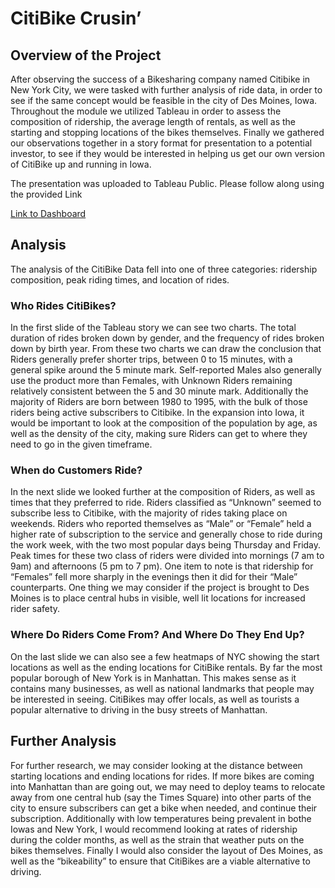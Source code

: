 # CitiBike Crusin’

## Overview of the Project
After observing the success of a Bikesharing company named Citibike in New York City, we were tasked with further analysis of ride
data, in order to see if the same concept would be feasible in the city of Des Moines, Iowa. Throughout the module we utilized 
Tableau in order to assess the composition of ridership, the average length of rentals, as well as the starting and stopping 
locations of the bikes themselves. Finally we gathered our observations together in a story format for presentation to a potential
investor, to see if they would be interested in helping us get our own version of CitiBike up and running in Iowa. 

The presentation was uploaded to Tableau Public. Please follow along using the provided Link

[Link to Dashboard](https://public.tableau.com/shared/P9MJSSB7T?:display_count=n&:origin=viz_share_link)

## Analysis

The analysis of the CitiBike Data fell into one of three categories: ridership composition, peak riding times, and location of rides.

### Who Rides CitiBikes?
In the first slide of the Tableau story we can see two charts. The total duration of rides broken down by gender, and the
frequency of rides broken down by birth year. From these two charts we can draw the conclusion that Riders generally prefer
shorter trips, between 0 to 15 minutes, with a general spike around the 5 minute mark. Self-reported Males also generally use the
product more than Females, with Unknown Riders remaining relatively consistent between the 5 and 30 minute mark. Additionally the
majority of Riders are born between 1980 to 1995, with the bulk of those riders being active subscribers to Citibike. In the
expansion into Iowa, it would be important to look at the composition of the population by age, as well as the density of the
city, making sure Riders can get to where they need to go in the given timeframe. 

### When do Customers Ride?
In the next slide we looked further at the composition of Riders, as well as times that they preferred to ride. Riders classified
as “Unknown” seemed to subscribe less to Citibike, with the majority of rides taking place on weekends. Riders who reported
themselves as “Male” or “Female” held a higher rate of subscription to the service and generally chose to ride during the work
week, with the two most popular days being Thursday and Friday. Peak times for these two class of riders were divided into
mornings (7 am to 9am) and afternoons (5 pm to 7 pm). One item to note is that ridership for “Females” fell more sharply in the
evenings then it did for their “Male” counterparts. One thing we may consider if the project is brought to Des Moines is to place
central hubs in visible, well lit locations for increased rider safety. 

### Where Do Riders Come From? And Where Do They End Up?
On the last slide we can also see a few heatmaps of NYC showing the start locations as well as the ending locations for CitiBike
rentals. By far the most popular borough of New York is in Manhattan. This makes sense as it contains many businesses, as well as
national landmarks that people may be interested in seeing. CitiBikes may offer locals, as well as tourists a popular alternative
to driving in the busy streets of Manhattan. 

## Further Analysis

For further research, we may consider looking at the distance between starting locations and ending locations for rides. If more
bikes are coming into Manhattan than are going out, we may need to deploy teams to relocate away from one central hub (say the 
Times Square) into other parts of the city to ensure subscribers can get a bike when needed, and continue their subscription. 
Additionally with low temperatures being prevalent in bothe Iowas and New York, I would recommend looking at rates of ridership 
during the colder months, as well as the strain that weather puts on the bikes themselves. Finally I would also consider the 
layout of Des Moines, as well as the “bikeability” to ensure that CitiBikes are a viable alternative to driving.

